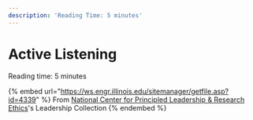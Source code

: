 ```yaml
---
description: 'Reading Time: 5 minutes'
---
```


# Active Listening

Reading time: 5 minutes

{% embed url="https://ws.engr.illinois.edu/sitemanager/getfile.asp?id=4339" %}
From [National Center for Principled Leadership & Research Ethics](https://ncpre.csl.illinois.edu/)'s Leadership Collection
{% endembed %}
